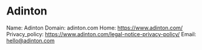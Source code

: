 
# Adinton

Name: Adinton
Domain: adinton.com
Home: https://www.adinton.com/
Privacy_policy: https://www.adinton.com/legal-notice-privacy-policy/
Email: hello@adinton.com
